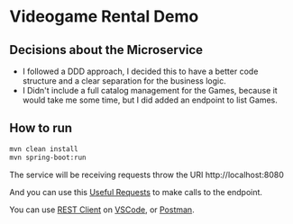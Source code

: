 # Videogame Rental Demo

## Decisions about the Microservice

* I followed a DDD approach, I decided this to have a better code structure and a clear separation for the business logic.
* I Didn't include a full catalog management for the Games, because it would take me some time, but I did added an endpoint to list Games.

## How to run

```bash
mvn clean install
mvn spring-boot:run
```
The service will be receiving requests throw the URI http://localhost:8080

And you can use this [Useful Requests](req.http) to make calls to the endpoint. 

You can use [REST Client](https://marketplace.visualstudio.com/items?itemName=humao.rest-client) on [VSCode](https://code.visualstudio.com/), or [Postman](https://www.postman.com/).